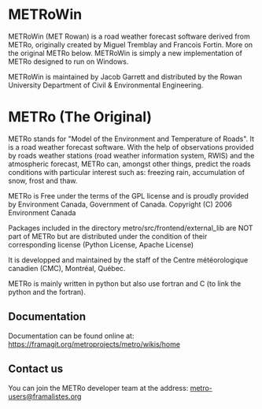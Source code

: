 ﻿# METRoWin

METRoWin (MET Rowan) is a road weather forecast software derived from METRo, originally created by Miguel Tremblay and Francois Fortin. More on the original METRo below. METRoWin is simply a new implementation of METRo designed to run on Windows.  

METRoWin is maintained by Jacob Garrett and distributed by the Rowan University Department of Civil & Environmental Engineering.  

# METRo (The Original)

METRo stands for "Model of the Environment and Temperature of Roads".
It is a road weather forecast software. With the help of observations 
provided by roads weather stations (road weather information system, RWIS) 
and the atmospheric forecast, METRo can, amongst other things, predict 
the roads conditions with particular interest such as: freezing rain, 
accumulation of snow, frost and thaw. 

METRo is Free under the terms of the GPL license and is proudly provided by Environment Canada, Government of Canada.
Copyright (C) 2006 Environment Canada

Packages included in the directory metro/src/frontend/external_lib are NOT part 
of METRo but are distributed under the condition of their corresponding license (Python License, Apache License)

It is developped and maintained by the staff of the Centre météorologique 
canadien (CMC), Montréal, Québec.

METRo is mainly written in python but also use fortran and C (to link the python 
and the fortran). 


## Documentation 

Documentation can be found online at:
https://framagit.org/metroprojects/metro/wikis/home

## Contact us 

You can join the METRo developer team at the address: 
[metro-users@framalistes.org](mailto:metro-users@framalistes.org)
